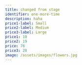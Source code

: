 ```yaml
---
title: changed from stage
identifier: one-more-time
description: haha
price1-label: Small
price2-label: Medium
price3-label: Large
price1: 10
price2: 19
price: 76
price3: 28
image: /assets/images/flowers.jpg
---
```

